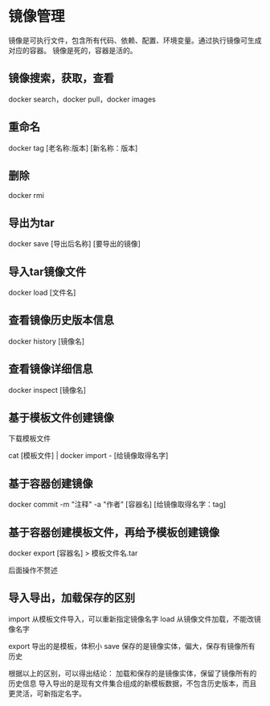 # 镜像管理

镜像是可执行文件，包含所有代码、依赖、配置、环境变量。通过执行镜像可生成对应的容器。
镜像是死的，容器是活的。

## 镜像搜索，获取，查看

docker search，docker pull，docker images

## 重命名

docker tag [老名称:版本] [新名称：版本]

## 删除

docker rmi

## 导出为tar

docker save [导出后名称] [要导出的镜像]

## 导入tar镜像文件

docker load [文件名]

## 查看镜像历史版本信息

docker history [镜像名]

## 查看镜像详细信息

docker inspect  [镜像名]

## 基于模板文件创建镜像

下载模板文件

cat [模板文件] | docker import - [给镜像取得名字]

## 基于容器创建镜像

docker commit -m "注释" -a "作者"  [容器名] [给镜像取得名字：tag]

## 基于容器创建模板文件，再给予模板创建镜像

docker export [容器名] > 模板文件名.tar

后面操作不赘述

## 导入导出，加载保存的区别

import 从模板文件导入，可以重新指定镜像名字
load 从镜像文件加载，不能改镜像名字

export 导出的是模板，体积小
save 保存的是镜像实体，偏大，保存有镜像所有历史

根据以上的区别，可以得出结论：
加载和保存的是镜像实体，保留了镜像所有的历史信息
导入导出的是现有文件集合组成的新模板数据，不包含历史版本，而且更灵活，可新指定名字。
